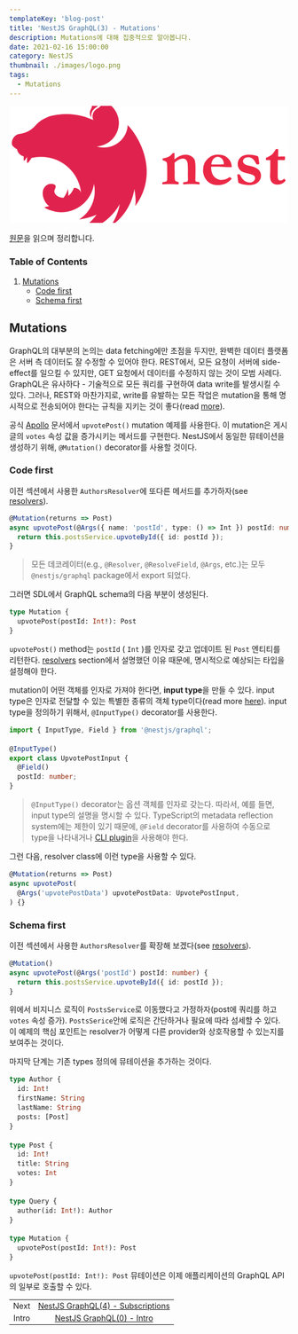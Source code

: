 ```yaml
---
templateKey: 'blog-post'
title: 'NestJS GraphQL(3) - Mutations'
description: Mutations에 대해 집중적으로 알아봅니다.
date: 2021-02-16 15:00:00
category: NestJS
thumbnail: ./images/logo.png
tags:
  - Mutations
---
```


![NestJS Logo](./images/logo.png)

[원문](https://docs.nestjs.com/graphql/mutations)을 읽으며 정리합니다.

### Table of Contents

1. [Mutations](#mutations)
   - [Code first](#code-first)
   - [Schema first](#schema-first)

## Mutations

GraphQL의 대부분의 논의는 data fetching에만 초점을 두지만, 완벽한 데이터 플랫폼은 서버 측 데이터도 잘 수정할 수 있어야 한다. REST에서, 모든 요청이 서버에 side-effect를 일으킬 수 있지만, GET 요청에서 데이터를 수정하지 않는 것이 모범 사례다. GraphQL은 유사하다 - 기술적으로 모든 쿼리를 구현하여 data write를 발생시킬 수 있다. 그러나, REST와 마찬가지로, write를 유발하는 모든 작업은 mutation을 통해 명시적으로 전송되어야 한다는 규칙을 지키는 것이 좋다(read [more](https://graphql.org/learn/queries/#mutations)).

공식 [Apollo](https://www.apollographql.com/docs/graphql-tools/generate-schema.html) 문서에서 `upvotePost()` mutation 예제를 사용한다. 이 mutation은 게시글의 `votes` 속성 값을 증가시키는 메서드를 구현한다. NestJS에서 동일한 뮤테이션을 생성하기 위해, `@Mutation()` decorator를 사용할 것이다.

### Code first

이전 섹션에서 사용한 `AuthorsResolver`에 또다른 메서드를 추가하자(see [resolvers](https://docs.nestjs.com/graphql/resolvers)).

```ts
@Mutation(returns => Post)
async upvotePost(@Args({ name: 'postId', type: () => Int }) postId: number) {
  return this.postsService.upvoteById({ id: postId });
}
```

> 모든 데코레이터(e.g., `@Resolver`, `@ResolveField`, `@Args`, etc.)는 모두 `@nestjs/graphql` package에서 export 되었다.

그러면 SDL에서 GraphQL schema의 다음 부분이 생성된다.

```graphql
type Mutation {
  upvotePost(postId: Int!): Post
}
```

`upvotePost()` method는 `postId` ( `Int` )를 인자로 갖고 업데이트 된 `Post` 엔티티를 리턴한다. [resolvers](https://docs.nestjs.com/graphql/resolvers) section에서 설명했던 이유 때문에, 명시적으로 예상되는 타입을 설정해야 한다.

mutation이 어떤 객체를 인자로 가져야 한다면, **input type**을 만들 수 있다. input type은 인자로 전달할 수 있는 특별한 종류의 객체 type이다(read more [here](https://graphql.org/learn/schema/#input-types)). input type을 정의하기 위해서, `@InputType()` decorator를 사용한다.

```ts
import { InputType, Field } from '@nestjs/graphql';

@InputType()
export class UpvotePostInput {
  @Field()
  postId: number;
}
```

> `@InputType()` decorator는 옵션 객체를 인자로 갖는다. 따라서, 예를 들면, input type의 설명을 명시할 수 있다. TypeScript의 metadata reflection system에는 제한이 있기 때문에, `@Field` decorator를 사용하여 수동으로 type을 나타내거나 [CLI plugin](https://docs.nestjs.com/graphql/cli-plugin)을 사용해야 한다.

그런 다음, resolver class에 이런 type을 사용할 수 있다.

```ts
@Mutation(returns => Post)
async upvotePost(
  @Args('upvotePostData') upvotePostData: UpvotePostInput,
) {}
```

### Schema first

이전 섹션에서 사용한 `AuthorsResolver`를 확장해 보겠다(see [resolvers](https://docs.nestjs.com/graphql/resolvers)).

```ts
@Mutation()
async upvotePost(@Args('postId') postId: number) {
  return this.postsService.upvoteById({ id: postId });
}
```

위에서 비지니스 로직이 `PostsService`로 이동했다고 가정하자(post에 쿼리를 하고 `votes` 속성 증가). `PostsSerice`안에 로직은 간단하거나 필요에 따라 섬세할 수 있다. 이 예제의 핵심 포인트는 resolver가 어떻게 다른 provider와 상호작용할 수 있는지를 보여주는 것이다.

마지막 단계는 기존 types 정의에 뮤테이션을 추가하는 것이다.

```graphql
type Author {
  id: Int!
  firstName: String
  lastName: String
  posts: [Post]
}

type Post {
  id: Int!
  title: String
  votes: Int
}

type Query {
  author(id: Int!): Author
}

type Mutation {
  upvotePost(postId: Int!): Post
}
```

`upvotePost(postId: Int!): Post` 뮤테이션은 이제 애플리케이션의 GraphQL API의 일부로 호출할 수 있다.

|       |                                                                            |
| :---: | :------------------------------------------------------------------------: |
| Next  | [NestJS GraphQL(4) - Subscriptions](https://uchanlee.dev/NestJS/GraphQL/4) |
| Intro |    [NestJS GraphQL(0) - Intro](https://uchanlee.dev/NestJS/GraphQL/0/)     |
